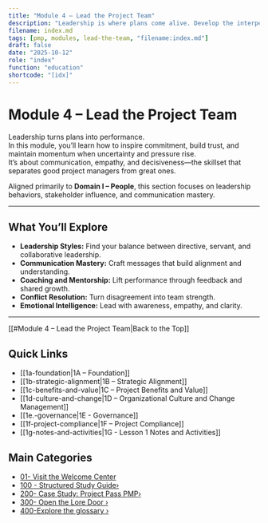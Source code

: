 ```yaml
---
title: "Module 4 – Lead the Project Team"
description: "Leadership is where plans come alive. Develop the interpersonal, motivational, and strategic skills to guide teams through complexity."
filename: index.md
tags: [pmp, modules, lead-the-team, "filename:index.md"]
draft: false
date: "2025-10-12"
role: "index"
function: "education"
shortcode: "[idx]"
---
```


# Module 4 – Lead the Project Team

Leadership turns plans into performance.  
In this module, you’ll learn how to inspire commitment, build trust, and maintain momentum when uncertainty and pressure rise.  
It’s about communication, empathy, and decisiveness—the skillset that separates good project managers from great ones.

Aligned primarily to **Domain I – People**, this section focuses on leadership behaviors, stakeholder influence, and communication mastery.

---

## What You’ll Explore

- **Leadership Styles:** Find your balance between directive, servant, and collaborative leadership.  
- **Communication Mastery:** Craft messages that build alignment and understanding.  
- **Coaching and Mentorship:** Lift performance through feedback and shared growth.  
- **Conflict Resolution:** Turn disagreement into team strength.  
- **Emotional Intelligence:** Lead with awareness, empathy, and clarity.

---
[[#Module 4 – Lead the Project Team|Back to the Top]]
## Quick Links
- [[1a-foundation|1A – Foundation]]
- [[1b-strategic-alignment|1B – Strategic Alignment]]
- [[1c-benefits-and-value|1C – Project Benefits and Value]]
- [[1d-culture-and-change|1D – Organizational Culture and Change Management]]
- [[1e.-governance|1E - Governance]]
- [[1f-project-compliance|1F – Project Compliance]]
- [[1g-notes-and-activities|1G - Lesson 1 Notes and Activities]]

## Main Categories
- [01- Visit the Welcome Center](01-welcome/index)
- [100 - Structured Study Guide›](10-structured/index.md)
- [200- Case Study: Project Pass PMP›](20-case-study/3-plan/1-artifacts/index.md)
- [300- Open the Lore Door ›](30-the-lore-door/index.md)
- [400-Explore the glossary ›](2-glossary.md)
